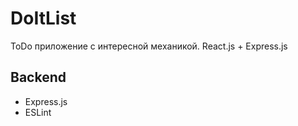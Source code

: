 # DoItList
ToDo приложение с интересной механикой. React.js + Express.js

## Backend
- Express.js
- ESLint
